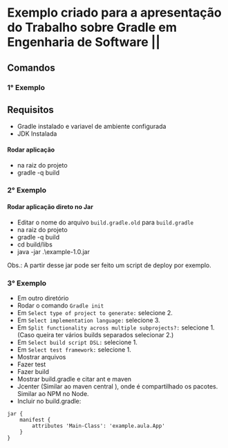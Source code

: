 # Exemplo criado para a apresentação do Trabalho sobre Gradle em Engenharia de Software ||

## Comandos


### 1° Exemplo 

## Requisitos 
- Gradle instalado e variavel de ambiente configurada
- JDK Instalada

#### Rodar aplicação 
- na raiz do projeto
- gradle -q build


### 2° Exemplo

#### Rodar aplicação direto no Jar

- Editar o nome do arquivo `build.gradle.old` para `build.gradle`
- na raiz do projeto
- gradle -q build
- cd build/libs
- java -jar .\example-1.0.jar

 Obs.: A partir desse jar pode ser feito um script  de deploy por exemplo. 
  
### 3° Exemplo

- Em outro diretório 
- Rodar o comando `Gradle init`
- Em `Select type of project to generate:` selecione 2.
- Em `Select implementation language:` selecione 3.
- Em  `Split functionality across multiple subprojects?:` selecione 1. (Caso queira ter vários builds separados selecionar 2.)
- Em `Select build script DSL:` selecione 1.
- Em `Select test framework:` selecione 1. 
- Mostrar arquivos
- Fazer test
- Fazer build
- Mostrar build.gradle e citar ant e maven
- Jcenter (Similar ao maven central ), onde é compartilhado os pacotes. Similar ao NPM no Node.
- Incluir no build.gradle:
```
jar {
    manifest {
        attributes 'Main-Class': 'example.aula.App'
    }
}
```

